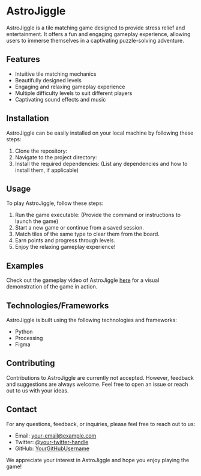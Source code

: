 # AstroJiggle 

AstroJiggle  is a tile matching game designed to provide stress relief and entertainment. It offers a fun and engaging gameplay experience, allowing users to immerse themselves in a captivating puzzle-solving adventure.



## Features

- Intuitive tile matching mechanics
- Beautifully designed levels
- Engaging and relaxing gameplay experience
- Multiple difficulty levels to suit different players
- Captivating sound effects and music

## Installation

AstroJiggle  can be easily installed on your local machine by following these steps:

1. Clone the repository: 
2. Navigate to the project directory: 
3. Install the required dependencies: (List any dependencies and how to install them, if applicable)

## Usage

To play AstroJiggle, follow these steps:

1. Run the game executable: (Provide the command or instructions to launch the game)
2. Start a new game or continue from a saved session.
3. Match tiles of the same type to clear them from the board.
4. Earn points and progress through levels.
5. Enjoy the relaxing gameplay experience!

## Examples

Check out the gameplay video of AstroJiggle  [here](/path/to/video.mp4) for a visual demonstration of the game in action.

## Technologies/Frameworks

AstroJiggle is built using the following technologies and frameworks:

- Python
- Processing 
- Figma 

## Contributing

Contributions to AstroJiggle are currently not accepted. However, feedback and suggestions are always welcome. Feel free to open an issue or reach out to us with your ideas.


## Contact

For any questions, feedback, or inquiries, please feel free to reach out to us:

- Email: your-email@example.com
- Twitter: [@your-twitter-handle](https://twitter.com/your-twitter-handle)
- GitHub: [YourGitHubUsername](https://github.com/YourGitHubUsername)

We appreciate your interest in AstroJiggle and hope you enjoy playing the game!
